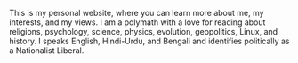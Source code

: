 This is my personal website, where you can learn more about me, my interests, and my views. 
I am a polymath with a love for reading about religions, psychology, science, physics, evolution, geopolitics, Linux, and history. 
I speaks English, Hindi-Urdu, and Bengali and identifies politically as a Nationalist Liberal.
